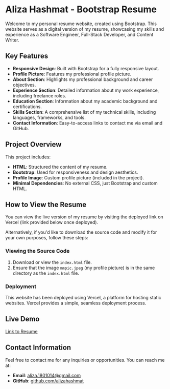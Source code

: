 # Aliza Hashmat - Bootstrap Resume

Welcome to my personal resume website, created using Bootstrap. This website serves as a digital version of my resume, showcasing my skills and experience as a Software Engineer, Full-Stack Developer, and Content Writer.

## Key Features
- **Responsive Design**: Built with Bootstrap for a fully responsive layout.
- **Profile Picture**: Features my professional profile picture.
- **About Section**: Highlights my professional background and career objectives.
- **Experience Section**: Detailed information about my work experience, including freelance roles.
- **Education Section**: Information about my academic background and certifications.
- **Skills Section**: A comprehensive list of my technical skills, including languages, frameworks, and tools.
- **Contact Information**: Easy-to-access links to contact me via email and GitHub.

## Project Overview

This project includes:
- **HTML**: Structured the content of my resume.
- **Bootstrap**: Used for responsiveness and design aesthetics.
- **Profile Image**: Custom profile picture (included in the project).
- **Minimal Dependencies**: No external CSS, just Bootstrap and custom HTML.

## How to View the Resume

You can view the live version of my resume by visiting the deployed link on Vercel (link provided below once deployed).

Alternatively, if you'd like to download the source code and modify it for your own purposes, follow these steps:

### Viewing the Source Code
1. Download or view the `index.html` file.
2. Ensure that the image `mmpic.jpeg` (my profile picture) is in the same directory as the `index.html` file.

### Deployment
This website has been deployed using Vercel, a platform for hosting static websites. Vercel provides a simple, seamless deployment process.

## Live Demo
[Link to Resume](https://vercel-link-here.com)

## Contact Information
Feel free to contact me for any inquiries or opportunities. You can reach me at:

- **Email**: aliza.1801014@gmail.com  
- **GitHub**: [github.com/alizahashmat](https://github.com/alizahashmat)
